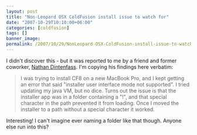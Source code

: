 ```yaml
---
layout: post
title: "Non-Leopard OSX ColdFusion install issue to watch for"
date: "2007-10-29T10:10:00+06:00"
categories: [coldfusion]
tags: []
banner_image: 
permalink: /2007/10/29/NonLeopard-OSX-ColdFusion-install-issue-to-watch-for
---
```


I didn't discover this - but it was reported to me by a friend and former coworker, <a href="http://www.venturegeek.com/">Nathan Dintenfass</a>. I'm copying his findings here verbatim:

<blockquote>
<p>
I was trying to install CF8 on a new MacBook Pro, and I kept getting an error that said "installer user interface mode not supported".  I tried updating my java VM, but no dice.  Turns out the issue is that the installer app was in a folder containing a "!", and that special character in the path prevented it from loading. Once I moved the installer to a path without a special character it worked.
</p>
</blockquote>

Interesting! I can't imagine ever naming a folder like that though. Anyone else run into this?